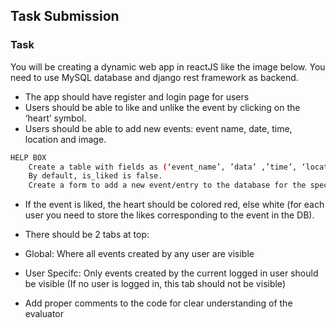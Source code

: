## Task Submission

### Task

You will be creating a dynamic web app in reactJS like the image below. You need to use MySQL database and django rest framework as backend. 
* The app should have register and login page for users
* Users should be able to like and unlike the event by clicking on the ‘heart’ symbol.
* Users should be able to add new events: event name, date, time, location and image.

```bash
HELP BOX
    Create a table with fields as (‘event_name’, ’data’ ,’time’, ‘location’ ,’image’, ‘is_liked’).
    By default, is_liked is false.
    Create a form to add a new event/entry to the database for the specific user
```

* If the event is liked, the heart should be colored red, else white (for each user you need to store the likes corresponding to the event in the DB).

* There should be 2 tabs at top:
* Global: Where all events created by any user are visible
* User Specifc: Only events created by the current logged in user should be visible (If no user is logged in, this tab should not be visible)
* Add proper comments to the code for clear understanding of the evaluator
